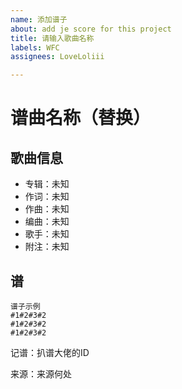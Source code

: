 ```yaml
---
name: 添加谱子
about: add je score for this project
title: 请输入歌曲名称
labels: WFC
assignees: LoveLoliii

---
```


# 谱曲名称（替换）

<!-- 歌曲配图  拖动或制粘贴到该注释下方即可 -->






## 歌曲信息

- 专辑：未知
- 作词：未知
- 作曲：未知
- 编曲：未知
- 歌手：未知
- 附注：未知

## 谱

```
谱子示例
#1#2#3#2
#1#2#3#2
#1#2#3#2

``` 

记谱：扒谱大佬的ID

来源：来源何处


